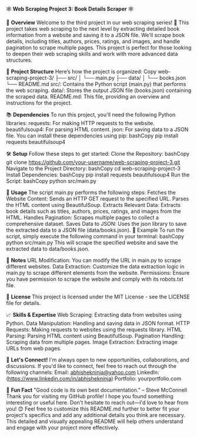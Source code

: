🕸️ **Web Scraping Project 3: Book Details Scraper** 🕸️

🚀 **Overview**
Welcome to the third project in our web scraping series! 🎉 This project takes web scraping to the next level by extracting detailed book information from a website and saving it to a JSON file. We'll scrape book details, including titles, authors, prices, ratings, and images, and handle pagination to scrape multiple pages. This project is perfect for those looking to deepen their web scraping skills and work with more advanced data structures.

📂 **Project Structure**
Here’s how the project is organized:
Copy
web-scraping-project-3/
├── src/
│   └── main.py
├── data/
│   └── books.json
└── README.md
src/: Contains the Python script (main.py) that performs the web scraping.
data/: Stores the output JSON file (books.json) containing the scraped data.
README.md: This file, providing an overview and instructions for the project.

📚 **Dependencies**
To run this project, you'll need the following Python libraries:
requests: For making HTTP requests to the website.
beautifulsoup4: For parsing HTML content.
json: For saving data to a JSON file.
You can install these dependencies using pip:
bashCopy
pip install requests beautifulsoup4

🛠️ **Setup**
Follow these steps to get started:
Clone the Repository:
bashCopy
git clone https://github.com/your-username/web-scraping-project-3.git
Navigate to the Project Directory:
bashCopy
cd web-scraping-project-3
Install Dependencies:
bashCopy
pip install requests beautifulsoup4
Run the Script:
bashCopy
python src/main.py

🎯 **Usage**
The script main.py performs the following steps:
Fetches the Website Content:
Sends an HTTP GET request to the specified URL.
Parses the HTML content using BeautifulSoup.
Extracts Relevant Data:
Extracts book details such as titles, authors, prices, ratings, and images from the HTML.
Handles Pagination:
Scrapes multiple pages to collect a comprehensive dataset.
Saves Data to JSON:
Uses the json library to save the extracted data to a JSON file (data/books.json).
🎯 Example
To run the script, simply execute the following command in your terminal:
bashCopy
python src/main.py
This will scrape the specified website and save the extracted data to data/books.json.

📝 **Notes**
URL Modification: You can modify the URL in main.py to scrape different websites.
Data Extraction: Customize the data extraction logic in main.py to scrape different elements from the website.
Permissions: Ensure you have permission to scrape the website and comply with its robots.txt file.

📜 **License**
This project is licensed under the MIT License - see the LICENSE file for details.

📈 **Skills & Expertise**
Web Scraping: Extracting data from websites using Python.
Data Manipulation: Handling and saving data in JSON format.
HTTP Requests: Making requests to websites using the requests library.
HTML Parsing: Parsing HTML content using BeautifulSoup.
Pagination Handling: Scraping data from multiple pages.
Image Extraction: Extracting image URLs from web pages.

🤝 **Let's Connect!**
I'm always open to new opportunities, collaborations, and discussions. If you'd like to connect, feel free to reach out through the following channels:
Email: abhishekninja@yahoo.com
LinkedIn: (https://www.linkedin.com/in/abhishekninja)
Portfolio: yourportfolio.com

🎉 **Fun Fact**
"Good code is its own best documentation." – Steve McConnell
Thank you for visiting my GitHub profile! I hope you found something interesting or useful here. Don't hesitate to reach out—I'd love to hear from you! 😊
Feel free to customize this README.md further to better fit your project's specifics and add any additional details you think are necessary. This detailed and visually appealing README will help others understand and engage with your project more effectively.
